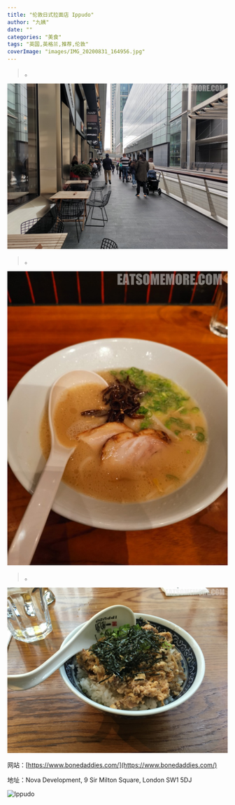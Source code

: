 ```yaml
---
title: "伦敦日式拉面店 Ippudo"
author: "九姨"
date: ""
categories: "美食"
tags: "英国,英格兰,推荐,伦敦"
coverImage: "images/IMG_20200831_164956.jpg"
---
```


>。

![Ippudo](images/IMG_20200831_172428.jpg)

>。

![Ippudo](images/IMG_20200831_164956.jpg)

>。

![Ippudo](images/IMG_20170715_161049.jpg)


网站：[https://www.bonedaddies.com/](https://www.bonedaddies.com/)

地址：Nova Development, 9 Sir Milton Square, London SW1 5DJ

![Ippudo](images/.jpg)
